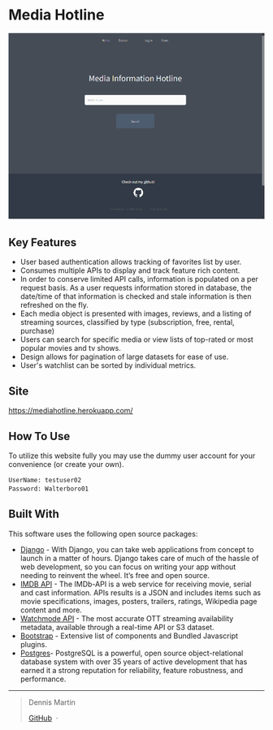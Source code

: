 #                                              Media Hotline 




![screenshot](https://github.com/denniseugenemartin/Media/blob/master/screenshot.png)

## Key Features

* User based authentication allows tracking of favorites list by user.
* Consumes multiple APIs to display and track feature rich content.
* In order to conserve limited API calls, information is populated on a  per request basis. As a user requests information stored in database,  the date/time of that information is checked and stale information is  then refreshed on the fly.
* Each media object is presented with  images, reviews, and a listing of streaming sources, classified by type  (subscription, free, rental, purchase)
* Users can search for specific media or view lists of top-rated or most popular movies and tv shows.
* Design allows for pagination of large datasets for ease of use.
* User's watchlist can be sorted by individual metrics.

## Site

https://mediahotline.herokuapp.com/

## How To Use

To utilize this website fully you may use the dummy user account for your convenience (or create your own).

```bash
UserName: testuser02
Password: Walterboro01
```



## Built With

This software uses the following open source packages:

- [Django](https://www.djangoproject.com/start/) - With Django, you can take web applications from concept to launch in a matter of hours. Django takes care of much of the hassle of web  development, so you can focus on writing your app without needing to  reinvent the wheel. It’s free and open source.
- [IMDB API](https://imdb-api.com/) - The IMDb-API is a web service for receiving movie, serial and cast  information. APIs results is a JSON and includes items such as movie  specifications, images, posters, trailers, ratings, Wikipedia page  content and more.
- [Watchmode API](https://api.watchmode.com/docs/) - The most accurate OTT streaming availability metadata, available through a real-time API or S3 dataset.
- [Bootstrap](http://getbootstrap.com/) - Extensive list of components and  Bundled Javascript plugins.
- [Postgres](https://www.postgresql.org/)- PostgreSQL is a powerful, open source object-relational database system with over 35 years of active development          that has earned it a strong reputation for reliability, feature robustness, and performance.        

---

> Dennis Martin
>
> [GitHub](https://github.com/denniseugenemartin/) &nbsp;&middot;&nbsp; 
